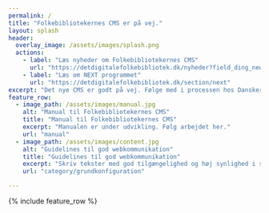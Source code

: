 ```yaml
---
permalink: /
title: "Folkebibliotekernes CMS er på vej."
layout: splash
header:
  overlay_image: /assets/images/splash.png
  actions:
    - label: "Læs nyheder om Folkebibliotekernes CMS"
      url: "https://detdigitalefolkebibliotek.dk/nyheder?field_ding_news_category_tid[]=38"
    - label: "Læs om NEXT programmet"
      url: "https://detdigitalefolkebibliotek.dk/section/next"
excerpt: "Det nye CMS er godt på vej. Følge med i processen hos Danskernes Digitale Bibliotek."
feature_row:
  - image_path: /assets/images/manual.jpg
    alt: "Manual til Folkebibliotekernes CMS"
    title: "Manual til Folkebibliotekernes CMS"
    excerpt: "Manualen er under udvikling. Følg arbejdet her."
    url: "manual"
  - image_path: /assets/images/content.jpg
    alt: "Guidelines til god webkommunikation"
    title: "Guidelines til god webkommunikation"
    excerpt: "Skriv tekster med god tilgængelighed og høj synlighed i søgemaskiner."
    url: "category/grundkonfiguration"

---
```


{% include feature_row %}





